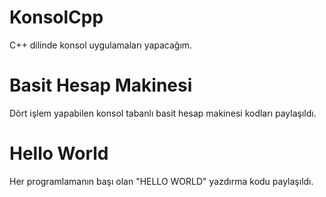 # KonsolCpp
C++ dilinde konsol uygulamaları yapacağım.

# Basit Hesap Makinesi

Dört işlem yapabilen konsol tabanlı basit hesap makinesi kodları paylaşıldı.

# Hello World

Her programlamanın başı olan "HELLO WORLD" yazdırma kodu paylaşıldı.
